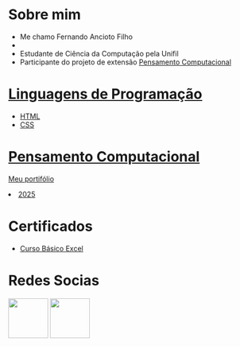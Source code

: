 <h1>Sobre mim</h1>
<ul>
  <li>Me chamo Fernando Ancioto Filho<li>
  <li>Estudante de Ciência da Computação pela Unifil</li>
  <li>Participante do projeto de extensão <a href=#pensa_comp>Pensamento Computacional</li>
</ul>

<h1>Linguagens de Programação</h1>

<ul>
  <li>HTML</li>
  <li>CSS</li>
</ul>

<h1 id="pensa_comp"> Pensamento Computacional </h1>
<p>Meu portifólio</p>
<li><a href="https://sites.google.com/u/0/d/109je8FK841qujw3P0qclC88xH8kuZhx3/preview"> 2025</a></li>

<h1>Certificados</h1>

<ul>
  <li><a href="">Curso Básico Excel</a></li>
</ul>

<h1>Redes Socias</h1>
<a><img width="80px" height="80px" src="https://img.freepik.com/vetores-premium/uma-foto-em-preto-e-branco-de-uma-camera-com-uma-imagem-de-uma-camara-nela_975374-1367.jpg?semt=ais_hybrid"></a>
<a><img width="80px" height="80px" inline src="https://encrypted-tbn0.gstatic.com/images?q=tbn:ANd9GcQRZy25qVnXim0IHxSZ9q0eQiW3E-NHXxDjuQ&s"></a>
